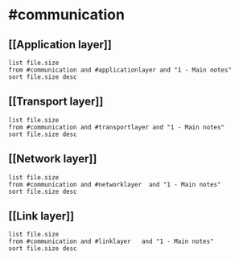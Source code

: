 # #communication

## [[Application layer]]
```dataview
list file.size
from #communication and #applicationlayer and "1 - Main notes"
sort file.size desc
```
## [[Transport layer]]
```dataview
list file.size
from #communication and #transportlayer and "1 - Main notes"
sort file.size desc
```
## [[Network layer]]
```dataview
list file.size
from #communication and #networklayer  and "1 - Main notes"
sort file.size desc
```
## [[Link layer]]
```dataview
list file.size
from #communication and #linklayer   and "1 - Main notes"
sort file.size desc
```
